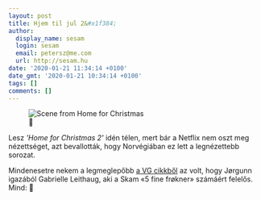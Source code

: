 ```yaml
---
layout: post
title: Hjem til jul 2&#x1f384;
author:
  display_name: sesam
  login: sesam
  email: petersz@me.com
  url: http://sesam.hu
date: '2020-01-21 11:34:14 +0100'
date_gmt: '2020-01-21 10:34:14 +0100'
tags: []
comments: []
---
```


<figure>
  <img src="https://sesam.hu/wp-content/uploads/2020/01/ed527f8b-6757-4661-becd-104ec6860d52-1024x683.jpeg" alt="Scene from Home for Christmas">
  <figcaption>🍰</figcaption>
</figure>

Lesz _'Home for Christmas 2'_ idén télen, mert bár a Netflix nem oszt meg nézettséget, azt bevallották, hogy Norvégiában ez lett a legnézettebb sorozat.

Mindenesetre nekem a legmeglepőbb [a VG cikkből](https://www.vg.no/rampelys/tv/i/GGgM89/netflix-bekrefter-blir-ny-sesong-hjem-til-jul) az volt, hogy Jørgunn igazából Gabrielle Leithaug, aki a Skam «5 fine frøkner» számáért felelős. Mind: 🤯
